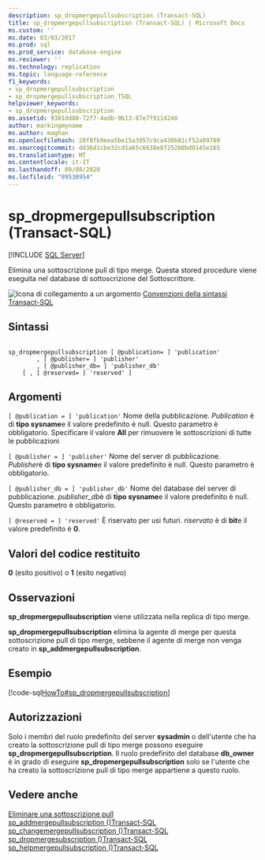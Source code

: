 ```yaml
---
description: sp_dropmergepullsubscription (Transact-SQL)
title: sp_dropmergepullsubscription (Transact-SQL) | Microsoft Docs
ms.custom: ''
ms.date: 03/03/2017
ms.prod: sql
ms.prod_service: database-engine
ms.reviewer: ''
ms.technology: replication
ms.topic: language-reference
f1_keywords:
- sp_dropmergepullsubscription
- sp_dropmergepullsubscription_TSQL
helpviewer_keywords:
- sp_dropmergepullsubscription
ms.assetid: 9301dd80-72f7-4adb-9b13-87e7f9114248
author: markingmyname
ms.author: maghan
ms.openlocfilehash: 20f8fb9eea5be15a3957c9ca430b81cf52a89709
ms.sourcegitcommit: dd36d1cbe32cd5a65c6638e8f252b0bd8145e165
ms.translationtype: MT
ms.contentlocale: it-IT
ms.lasthandoff: 09/08/2020
ms.locfileid: "89538954"
---
```

# <a name="sp_dropmergepullsubscription-transact-sql"></a>sp_dropmergepullsubscription (Transact-SQL)
[!INCLUDE [SQL Server](../../includes/applies-to-version/sqlserver.md)]

  Elimina una sottoscrizione pull di tipo merge. Questa stored procedure viene eseguita nel database di sottoscrizione del Sottoscrittore.  
  
 ![Icona di collegamento a un argomento](../../database-engine/configure-windows/media/topic-link.gif "Icona di collegamento a un argomento") [Convenzioni della sintassi Transact-SQL](../../t-sql/language-elements/transact-sql-syntax-conventions-transact-sql.md)  
  
## <a name="syntax"></a>Sintassi  
  
```  
  
sp_dropmergepullsubscription [ @publication= ] 'publication'   
        , [ @publisher= ] 'publisher'   
        , [ @publisher_db= ] 'publisher_db'   
    [ , [ @reserved= ] 'reserved' ]  
```  
  
## <a name="arguments"></a>Argomenti  
`[ @publication = ] 'publication'` Nome della pubblicazione. *Publication* è di **tipo sysname**e il valore predefinito è null. Questo parametro è obbligatorio. Specificare il valore **All** per rimuovere le sottoscrizioni di tutte le pubblicazioni  
  
`[ @publisher = ] 'publisher'` Nome del server di pubblicazione. *Publisher*è di **tipo sysname**e il valore predefinito è null. Questo parametro è obbligatorio.  
  
`[ @publisher_db = ] 'publisher_db'` Nome del database del server di pubblicazione. *publisher_db*è di **tipo sysname**e il valore predefinito è null. Questo parametro è obbligatorio.  
  
`[ @reserved = ] 'reserved'` È riservato per usi futuri. *riservato* è di **bit**e il valore predefinito è **0**.  
  
## <a name="return-code-values"></a>Valori del codice restituito  
 **0** (esito positivo) o **1** (esito negativo)  
  
## <a name="remarks"></a>Osservazioni  
 **sp_dropmergepullsubscription** viene utilizzata nella replica di tipo merge.  
  
 **sp_dropmergepullsubscription** elimina la agente di merge per questa sottoscrizione pull di tipo merge, sebbene il agente di merge non venga creato in **sp_addmergepullsubscription**.  
  
## <a name="example"></a>Esempio  
 [!code-sql[HowTo#sp_dropmergepullsubscription](../../relational-databases/replication/codesnippet/tsql/sp-dropmergepullsubscrip_1.sql)]  
  
## <a name="permissions"></a>Autorizzazioni  
 Solo i membri del ruolo predefinito del server **sysadmin** o dell'utente che ha creato la sottoscrizione pull di tipo merge possono eseguire **sp_dropmergepullsubscription**. Il ruolo predefinito del database **db_owner** è in grado di eseguire **sp_dropmergepullsubscription** solo se l'utente che ha creato la sottoscrizione pull di tipo merge appartiene a questo ruolo.  
  
## <a name="see-also"></a>Vedere anche  
 [Eliminare una sottoscrizione pull](../../relational-databases/replication/delete-a-pull-subscription.md)   
 [sp_addmergepullsubscription &#40;&#41;Transact-SQL ](../../relational-databases/system-stored-procedures/sp-addmergepullsubscription-transact-sql.md)   
 [sp_changemergepullsubscription &#40;&#41;Transact-SQL ](../../relational-databases/system-stored-procedures/sp-changemergepullsubscription-transact-sql.md)   
 [sp_dropmergesubscription &#40;&#41;Transact-SQL ](../../relational-databases/system-stored-procedures/sp-dropmergesubscription-transact-sql.md)   
 [sp_helpmergepullsubscription &#40;&#41;Transact-SQL ](../../relational-databases/system-stored-procedures/sp-helpmergepullsubscription-transact-sql.md)  
  
  
